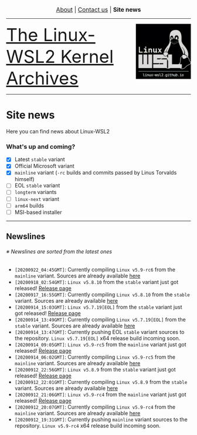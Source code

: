 <p align="center"><font size="3"> <a href="https://linux-wsl2.github.io/about">About</a> | <a href="mailto:linux-wsl2.github.io">Contact us</a> | <b>Site news</b> </font></p>
<hr>
<img src="/images/image.png" width="150" title="WSL Avatar" align="right" /><font size="7"><a href="https://linux-wsl2.github.io">The Linux-WSL2 Kernel Archives</a></font>
<hr size="30">

# Site news
Here you can find news about Linux-WSL2

### What's up and coming?
- [x] Latest `stable` variant
- [x] Official Microsoft variant
- [x] `mainline` variant (`-rc` builds and commits passed by Linus Torvalds himself)
- [ ] EOL `stable` variant
- [ ] `longterm` variants
- [ ] `linux-next` variant
- [ ] `arm64` builds
- [ ] MSI-based installer

---

## Newslines
###### ※ Newslines are sorted from the latest ones
- `[20200922_04:45GMT]`: Currently compiling `Linux v5.9-rc6` from the `mainline` variant. Sources are already available [here](https://github.com/linux-wsl2/linux-mainline)
- `[20200918_02:54GMT]`: `Linux v5.8.10` from the `stable` variant just got released! [Release page](https://github.com/linux-wsl2/linux-stable/releases/tag/v5.8.10)
- `[20200917_16:55GMT]`: Currently compiling `Linux v5.8.10` from the `stable` variant. Sources are already available [here](https://github.com/linux-wsl2/linux-stable/tree/linux-5.8.y)
- `[20200914_15:03GMT]`: `Linux v5.7.19[EOL]` from the `stable` variant just got released! [Release page](https://github.com/linux-wsl2/linux-stable/releases/tag/v5.7.19)
- `[20200914_13:49GMT]`: Currently compiling `Linux v5.7.19[EOL]` from the `stable` variant. Sources are already available [here](https://github.com/linux-wsl2/linux-stable/tree/linux-5.7.y)
- `[20200914_13:47GMT]`: Currently pushing EOL `stable` variant sources to the repository. `Linux v5.7.19[EOL]` x64 release build incoming soon.
- `[20200914_09:05GMT]`: `Linux v5.9-rc5` from the `mainline` variant just got released! [Release page](https://github.com/linux-wsl2/linux-mainline/releases/tag/v5.9-rc5)
- `[20200914_06:02GMT]`: Currently compiling `Linux v5.9-rc5` from the `mainline` variant. Sources are already available [here](https://github.com/linux-wsl2/linux-mainline)
- `[20200912_22:56GMT]`: `Linux v5.8.9` from the `stable` variant just got released! [Release page](https://github.com/linux-wsl2/linux-stable/releases/tag/v5.8.9)
- `[20200912_22:01GMT]`: Currently compiling `Linux v5.8.9` from the `stable` variant. Sources are already available [here](https://github.com/linux-wsl2/linux-stable)
- `[20200912_21:06GMT]`: `Linux v5.9-rc4` from the `mainline` variant just got released! [Release page](https://github.com/linux-wsl2/linux-mainline/releases/tag/v5.9-rc4)
- `[20200912_20:07GMT]`: Currently compiling `Linux v5.9-rc4` from the `mainline` variant. Sources are already available [here](https://github.com/linux-wsl2/linux-mainline)
- `[20200912_19:31GMT]`: Currently pushing `mainline` variant sources to the repository. `Linux v5.9-rc4` x64 release build incoming soon.
